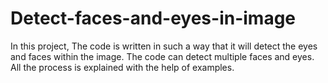 # Detect-faces-and-eyes-in-image
In this project, The code is written in such a way that it will detect the eyes and faces within the image.  The code can detect multiple faces and eyes. All the process is explained with the help of examples.
